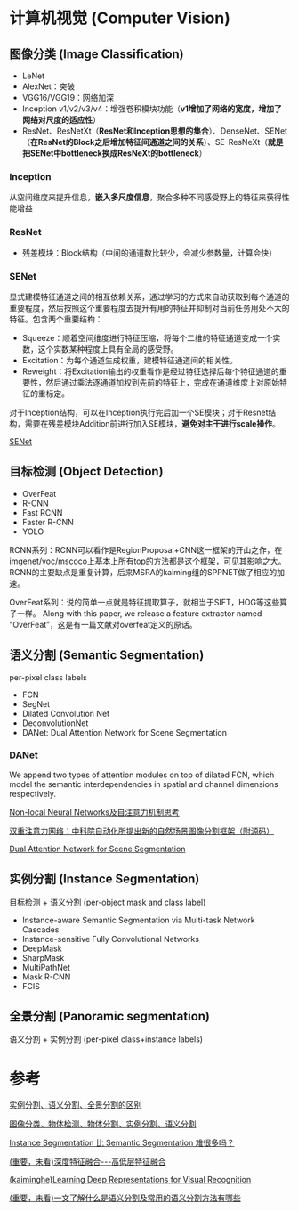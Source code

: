 # 计算机视觉 (Computer Vision)

## 图像分类 (Image Classification)

* LeNet
* AlexNet：突破
* VGG16/VGG19：网络加深
* Inception v1/v2/v3/v4：增强卷积模块功能（**v1增加了网络的宽度，增加了网络对尺度的适应性**）
* ResNet、ResNetXt（**ResNet和Inception思想的集合**）、DenseNet、SENet（**在ResNet的Block之后增加特征间通道之间的关系**）、SE-ResNeXt（**就是把SENet中bottleneck换成ResNeXt的bottleneck**）

### Inception

从空间维度来提升信息，**嵌入多尺度信息**，聚合多种不同感受野上的特征来获得性能增益

### ResNet

* 残差模块：Block结构（中间的通道数比较少，会减少参数量，计算会快）

### SENet

显式建模特征通道之间的相互依赖关系，通过学习的方式来自动获取到每个通道的重要程度，然后按照这个重要程度去提升有用的特征并抑制对当前任务用处不大的特征。包含两个重要结构：

* Squeeze：顺着空间维度进行特征压缩，将每个二维的特征通道变成一个实数，这个实数某种程度上具有全局的感受野。
* Excitation：为每个通道生成权重，建模特征通道间的相关性。
* Reweight：将Excitation输出的权重看作是经过特征选择后每个特征通道的重要性，然后通过乘法逐通道加权到先前的特征上，完成在通道维度上对原始特征的重标定。

对于Inception结构，可以在Inception执行完后加一个SE模块；对于Resnet结构，需要在残差模块Addition前进行加入SE模块，**避免对主干进行scale操作**。

[SENet](http://www.sohu.com/a/161633191_465975)

## 目标检测 (Object Detection)

* OverFeat
* R-CNN
* Fast RCNN
* Faster R-CNN
* YOLO

RCNN系列：RCNN可以看作是RegionProposal+CNN这一框架的开山之作，在imgenet/voc/mscoco上基本上所有top的方法都是这个框架，可见其影响之大。RCNN的主要缺点是重复计算，后来MSRA的kaiming组的SPPNET做了相应的加速。

OverFeat系列：说的简单一点就是特征提取算子，就相当于SIFT，HOG等这些算子一样。 Along with this paper, we release a feature extractor named “OverFeat”，这是有一篇文献对overfeat定义的原话。

## 语义分割 (Semantic Segmentation)

per-pixel class labels

* FCN
* SegNet
* Dilated Convolution Net
* DeconvolutionNet
* DANet: Dual Attention Network for Scene Segmentation

### DANet

We append two types of attention modules on top of dilated FCN, which model the semantic interdependencies in spatial and channel dimensions respectively.

[Non-local Neural Networks及自注意力机制思考](https://blog.csdn.net/l7H9JA4/article/details/85815753)

[双重注意力网络：中科院自动化所提出新的自然场景图像分割框架（附源码）](http://bbs.cvmart.net/topics/634/1)

[Dual Attention Network for Scene Segmentation](https://www.jianshu.com/p/06742d8bd8ff)

## 实例分割 (Instance Segmentation)

目标检测 + 语义分割 (per-object mask and class label)

* Instance-aware Semantic Segmentation via Multi-task Network Cascades
* Instance-sensitive Fully Convolutional Networks
* DeepMask
* SharpMask
* MultiPathNet
* Mask R-CNN
* FCIS

## 全景分割 (Panoramic segmentation)

语义分割 + 实例分割 (per-pixel class+instance labels)

# 参考

[实例分割、语义分割、全景分割的区别](https://blog.csdn.net/wangdongwei0/article/details/83013114)

[图像分类、物体检测、物体分割、实例分割、语义分割](https://www.cnblogs.com/augustone/p/10533132.html)

[Instance Segmentation 比 Semantic Segmentation 难很多吗？](https://www.zhihu.com/question/51704852/answer/142762733)

[(重要，未看)深度特征融合---高低层特征融合](https://blog.csdn.net/xys430381_1/article/details/88370733)

[(kaiminghe)Learning Deep Representations for Visual Recognition](http://kaiminghe.com/eccv18tutorial/eccv2018_tutorial_kaiminghe.pdf)

[(重要，未看)一文了解什么是语义分割及常用的语义分割方法有哪些](https://www.jiqizhixin.com/articles/2018-06-04-17)


